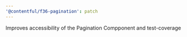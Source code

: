 ```yaml
---
'@contentful/f36-pagination': patch
---
```


Improves accessibility of the Pagination Compponent and test-coverage

